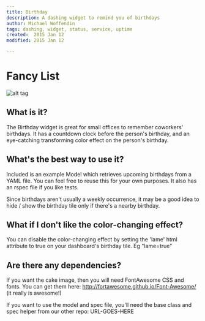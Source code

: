 ```yaml
---
title: Birthday
description: A dashing widget to remind you of birthdays
author: Michael Woffendin
tags: dashing, widget, status, service, uptime
created:  2015 Jan 12
modified: 2015 Jan 12

---
```


Fancy List
=========

![alt tag](https://raw.github.com/osu-sig/Birthday-Widget/master/screenshot.png)

## What is it?

The Birthday widget is great for small offices to remember coworkers' birthdays. It has a countdown clock before the person's birthday, and an eye-catching transforming color effect on the person's birthday.

## What's the best way to use it?

Included is an example Model which retrieves upcoming birthdays from a YAML file. You can feel free to reuse this for your own purposes. It also has an rspec file if you like tests.

Since birthdays aren't usually a weekly occurrence, it may be a good idea to hide / show the birthday tile only if there's a nearby birthday.

## What if I don't like the color-changing effect?

You can disable the color-changing effect by setting the 'lame' html attribute to true on your dashboard's birthday tile. Eg "lame=true"

## Are there any dependencies?

If you want the cake image, then you will need FontAwesome CSS and fonts. You can get them here: http://fortawesome.github.io/Font-Awesome/ (it really is awesome!)

If you want to use the model and spec file, you'll need the base class and spec helper from our other repo: URL-GOES-HERE

